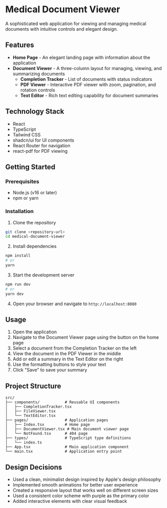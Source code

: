 
# Medical Document Viewer

A sophisticated web application for viewing and managing medical documents with intuitive controls and elegant design.

## Features

- **Home Page** - An elegant landing page with information about the application
- **Document Viewer** - A three-column layout for managing, viewing, and summarizing documents
  - **Completion Tracker** - List of documents with status indicators
  - **PDF Viewer** - Interactive PDF viewer with zoom, pagination, and rotation controls
  - **Text Editor** - Rich text editing capability for document summaries

## Technology Stack

- React
- TypeScript
- Tailwind CSS
- shadcn/ui for UI components
- React Router for navigation
- react-pdf for PDF viewing

## Getting Started

### Prerequisites

- Node.js (v16 or later)
- npm or yarn

### Installation

1. Clone the repository
```bash
git clone <repository-url>
cd medical-document-viewer
```

2. Install dependencies
```bash
npm install
# or
yarn
```

3. Start the development server
```bash
npm run dev
# or
yarn dev
```

4. Open your browser and navigate to `http://localhost:8080`

## Usage

1. Open the application
2. Navigate to the Document Viewer page using the button on the home page
3. Select a document from the Completion Tracker on the left
4. View the document in the PDF Viewer in the middle
5. Add or edit a summary in the Text Editor on the right
6. Use the formatting buttons to style your text
7. Click "Save" to save your summary

## Project Structure

```
src/
├── components/           # Reusable UI components
│   ├── CompletionTracker.tsx
│   ├── FileViewer.tsx
│   └── TextEditor.tsx
├── pages/                # Application pages
│   ├── Index.tsx         # Home page
│   ├── DocumentViewer.tsx # Main document viewer page
│   └── NotFound.tsx      # 404 page
├── types/                # TypeScript type definitions
│   └── index.ts
├── App.tsx               # Main application component
└── main.tsx              # Application entry point
```

## Design Decisions

- Used a clean, minimalist design inspired by Apple's design philosophy
- Implemented smooth animations for better user experience
- Created a responsive layout that works well on different screen sizes
- Used a consistent color scheme with purple as the primary color
- Added interactive elements with clear visual feedback
